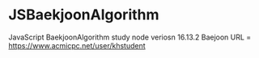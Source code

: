 # JSBaekjoonAlgorithm
JavaScript BaekjoonAlgorithm study
node veriosn 16.13.2
Baejoon URL = https://www.acmicpc.net/user/khstudent
